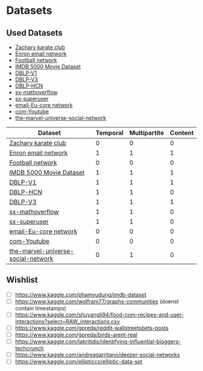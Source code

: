 # Datasets
## Used Datasets
* [Zachary karate club](http://konect.cc/networks/ucidata-zachary/)
* [Enron email network](https://www.kaggle.com/wcukierski/enron-email-dataset/)
* [Football network](https://networkrepository.com/misc-football.php)
* [IMDB 5000 Movie Dataset](https://www.kaggle.com/carolzhangdc/imdb-5000-movie-dataset)
* [DBLP-V1](https://www.aminer.org/citation)
* [DBLP-V3](https://www.aminer.org/citation)
* [DBLP-HCN](https://data.mendeley.com/datasets/t4xmpbrr6v/1)
* [sx-mathoverflow](https://snap.stanford.edu/data/sx-mathoverflow.html)
* [sx-superuser](https://snap.stanford.edu/data/sx-superuser.html)
* [email-Eu-core network](https://snap.stanford.edu/data/email-Eu-core.html)
* [com-Youtube](https://snap.stanford.edu/data/com-Youtube.html)
* [the-marvel-universe-social-network](https://www.kaggle.com/csanhueza/the-marvel-universe-social-network)

| Dataset                                                                                                   | Temporal | Multipartite | Content |
|-----------------------------------------------------------------------------------------------------------|----------|--------------|---------|
| [Zachary karate club](http://konect.cc/networks/ucidata-zachary/)                                         | 0        | 0            | 0       |
| [Enron email network](https://www.kaggle.com/wcukierski/enron-email-dataset/)                             | 1        | 1            | 1       |
| [Football network](https://networkrepository.com/misc-football.php)                                       | 0        | 0            | 0       |
 | [IMDB 5000 Movie Dataset](https://www.kaggle.com/carolzhangdc/imdb-5000-movie-dataset)                    | 1        | 1            | 1       |
 | [DBLP-V1](https://www.aminer.org/citation)                                                                | 1        | 1            | 1       |
 | [DBLP-HCN](https://data.mendeley.com/datasets/t4xmpbrr6v/1)                                               | 1        | 1            | 0       |
| [DBLP-V3](https://www.aminer.org/citation)                                                                | 1        | 1            | 1       |
| [sx-mathoverflow](https://snap.stanford.edu/data/sx-mathoverflow.html)                                    | 1        | 1            | 0       |
 | [sx-superuser](https://snap.stanford.edu/data/sx-superuser.html)                                          | 1        | 1            | 0       |
 | [email-Eu-core network](https://snap.stanford.edu/data/email-Eu-core.html)                                | 0        | 0            | 0       |
 | [com-Youtube](https://snap.stanford.edu/data/com-Youtube.html)                                            | 0        | 0            | 0       |
 | [the-marvel-universe-social-network](https://www.kaggle.com/csanhueza/the-marvel-universe-social-network) | 0        | 1            | 0       |

## Wishlist
- [ ] https://www.kaggle.com/phamvudung/imdb-dataset
- [ ] https://www.kaggle.com/wolfram77/graphs-communities (doenst contain timestamps)
- [ ] https://www.kaggle.com/shuyangli94/food-com-recipes-and-user-interactions?select=RAW_interactions.csv
- [ ] https://www.kaggle.com/gpreda/reddit-wallstreetsbets-posts
- [ ] https://www.kaggle.com/gpreda/birds-arent-real
- [ ] https://www.kaggle.com/lakritidis/identifying-influential-bloggers-techcrunch
- [ ] https://www.kaggle.com/andreagarritano/deezer-social-networks
- [ ] https://www.kaggle.com/ellipticco/elliptic-data-set